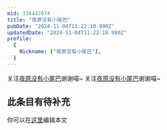 ```yaml
---
mid: 336442974
title: "夜原没有小尾巴"
pubDate: "2024-11-04T11:22:10.990Z"
updatedDate: "2024-11-04T11:22:10.990Z"
profile:
  {
    Nickname: ["夜原没有小尾巴"],
  }
---
```


关注[夜原没有小尾巴](https://space.bilibili.com/336442974)谢谢喵~ 关注[夜原没有小尾巴](https://space.bilibili.com/336442974)谢谢喵~

## 此条目有待补充
你可以在[这里](https://github.com/Yuhanawa/VTuber.ICU/edit/master/src/content/v/夜原没有小尾巴/index.md)编辑本文
